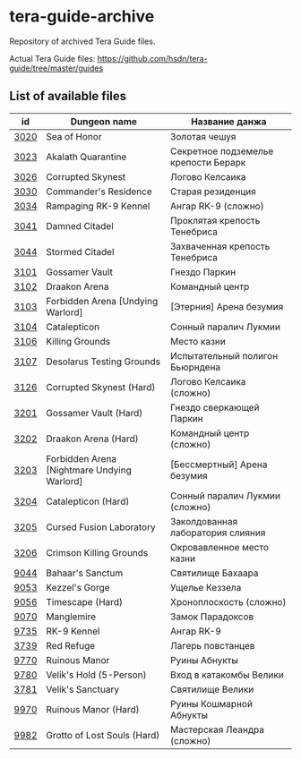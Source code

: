 # tera-guide-archive

Repository of archived Tera Guide files.

Actual Tera Guide files: https://github.com/hsdn/tera-guide/tree/master/guides

## List of available files

id | Dungeon name | Название данжа
--- | --- | ---
[3020](/guides/3020.js) | Sea of Honor | Золотая чешуя
[3023](/guides/3023.js) | Akalath Quarantine | Секретное подземелье крепости Берарк
[3026](/guides/3026.js) | Corrupted Skynest | Логово Келсаика
[3030](/guides/3030.js) | Commander's Residence | Старая резиденция
[3034](/guides/3034.js) | Rampaging RK-9 Kennel | Ангар RK-9 (сложно)
[3041](/guides/3041.js) | Damned Citadel | Проклятая крепость Тенебриса
[3044](/guides/3044.js) | Stormed Citadel | Захваченная крепость Тенебриса
[3101](/guides/3101.js) | Gossamer Vault | Гнездо Паркин
[3102](/guides/3102.js) | Draakon Arena | Командный центр
[3103](/guides/3103.js) | Forbidden Arena [Undying Warlord] | [Этерния] Арена безумия
[3104](/guides/3104.js) | Catalepticon | Сонный паралич Лукмии
[3106](/guides/3106.js) | Killing Grounds | Место казни
[3107](/guides/3107.js) | Desolarus Testing Grounds | Испытательный полигон Бьюрндена
[3126](/guides/3126.js) | Corrupted Skynest (Hard) | Логово Келсаика (сложно)
[3201](/guides/3201.js) | Gossamer Vault (Hard) | Гнездо сверкающей Паркин
[3202](/guides/3202.js) | Draakon Arena (Hard) | Командный центр (сложно)
[3203](/guides/3203.js) | Forbidden Arena [Nightmare Undying Warlord] | [Бессмертный] Арена безумия
[3204](/guides/3204.js) | Catalepticon (Hard) | Сонный паралич Лукмии (сложно)
[3205](/guides/3205.js) | Cursed Fusion Laboratory | Заколдованная лаборатория слияния
[3206](/guides/3206.js) | Crimson Killing Grounds | Окровавленное место казни
[9044](/guides/9044.js) | Bahaar's Sanctum | Святилище Бахаара
[9053](/guides/9053.js) | Kezzel's Gorge | Ущелье Кеззела
[9056](/guides/9056.js) | Timescape (Hard) | Хроноплоскость (сложно)
[9070](/guides/9070.js) | Manglemire | Замок Парадоксов
[9735](/guides/9735.js) | RK-9 Kennel | Ангар RK-9
[3739](/guides/3739.js) | Red Refuge | Лагерь повстанцев
[9770](/guides/9770.js) | Ruinous Manor | Руины Абнукты
[9780](/guides/9780.js) | Velik's Hold (5-Person) | Вход в катакомбы Велики
[3781](/guides/3781.js) | Velik's Sanctuary | Святилище Велики
[9970](/guides/9970.js) | Ruinous Manor (Hard) | Руины Кошмарной Абнукты
[9982](/guides/9982.js) | Grotto of Lost Souls (Hard) | Мастерская Леандра (сложно)
